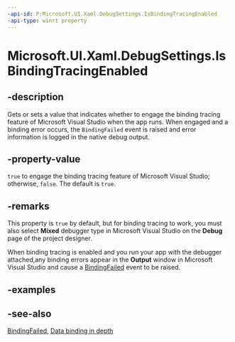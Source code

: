 ```yaml
---
-api-id: P:Microsoft.UI.Xaml.DebugSettings.IsBindingTracingEnabled
-api-type: winrt property
---
```


<!-- Property syntax
public bool IsBindingTracingEnabled { get;  set; }
-->

# Microsoft.UI.Xaml.DebugSettings.IsBindingTracingEnabled

## -description

Gets or sets a value that indicates whether to engage the binding tracing feature of Microsoft Visual Studio when the app runs. When engaged and a binding error occurs, the `BindingFailed` event is raised and error information is logged in the native debug output.

## -property-value

`true` to engage the binding tracing feature of Microsoft Visual Studio; otherwise, `false`. The default is `true`.

## -remarks

This property is `true` by default, but for binding tracing to work, you must also select **Mixed** debugger type in Microsoft Visual Studio on the **Debug** page of the project designer.

When binding tracing is enabled and you run your app with the debugger attached,any binding errors appear in the **Output** window in Microsoft Visual Studio and cause a [BindingFailed](debugsettings_bindingfailed.md) event to be raised.

## -examples

## -see-also

[BindingFailed](debugsettings_bindingfailed.md), [Data binding in depth](/windows/uwp/data-binding/data-binding-in-depth)
